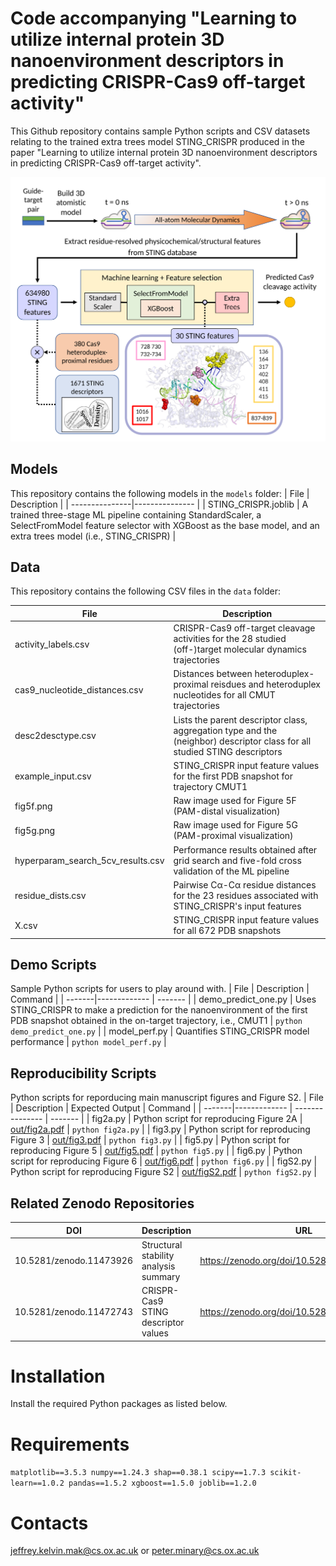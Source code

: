 # Code accompanying "Learning to utilize internal protein 3D nanoenvironment descriptors in predicting CRISPR-Cas9 off-target activity"

This Github repository contains sample Python scripts and CSV datasets relating to the trained extra trees model STING_CRISPR produced in the paper "Learning to utilize internal protein 3D nanoenvironment descriptors in predicting CRISPR-Cas9 off-target activity".

![Method](graphical_abstract.png)

## Models
This repository contains the following models in the ```models``` folder:
|      File      |  Description   |
| ---------------|--------------- |
| STING_CRISPR.joblib | A trained three-stage ML pipeline containing StandardScaler, a SelectFromModel feature selector with XGBoost as the base model, and an extra trees model (i.e., STING_CRISPR) |

## Data
This repository contains the following CSV files in the ```data``` folder:

| File | Description |
| --------------|------------ |
| activity_labels.csv | CRISPR-Cas9 off-target cleavage activities for the 28 studied (off-)target molecular dynamics trajectories |
| cas9_nucleotide_distances.csv | Distances between heteroduplex-proximal reisdues and heteroduplex nucleotides for all CMUT trajectories |
| desc2desctype.csv | Lists the parent descriptor class, aggregation type and the (neighbor) descriptor class for all studied STING descriptors
| example_input.csv | STING_CRISPR input feature values for the first PDB snapshot for trajectory CMUT1 |
| fig5f.png | Raw image used for Figure 5F (PAM-distal visualization) |
| fig5g.png | Raw image used for Figure 5G (PAM-proximal visualization) |
| hyperparam_search_5cv_results.csv | Performance results obtained after grid search and five-fold cross validation of the ML pipeline |
| residue_dists.csv | Pairwise Cα-Cα residue distances for the 23 residues associated with STING_CRISPR's input features |
| X.csv | STING_CRISPR input feature values for all 672 PDB snapshots |


## Demo Scripts
Sample Python scripts for users to play around with.
|  File  | Description  | Command |
| -------|------------- | ------- |
| demo_predict_one.py | Uses STING_CRISPR to make a prediction for the nanoenvironment of the first PDB snapshot obtained in the on-target trajectory, i.e., CMUT1 | ```python demo_predict_one.py``` |
| model_perf.py | Quantifies STING_CRISPR model performance |  ```python model_perf.py``` |

## Reproducibility Scripts
Python scripts for reporducing main manuscript figures and Figure S2.
|  File  | Description  | Expected Output | Command |
| -------|------------- | --------------- | ------- |
| fig2a.py | Python script for reproducing Figure 2A | [out/fig2a.pdf](out/fig2a.pdf) |  ```python fig2a.py``` |
| fig3.py  | Python script for reproducing Figure 3  | [out/fig3.pdf](out/fig3.pdf)   |  ```python fig3.py```  |
| fig5.py | Python script for reproducing Figure 5 | [out/fig5.pdf](out/fig5.pdf) |  ```python fig5.py``` |
| fig6.py  | Python script for reproducing Figure 6  | [out/fig6.pdf](out/fig6.pdf)   |  ```python fig6.py```  |
| figS2.py | Python script for reproducing Figure S2 | [out/figS2.pdf](out/figS2.pdf) |  ```python figS2.py``` |

## Related Zenodo Repositories
|   DOI  | Description |  URL |
| -------|-------------|------|
| 10.5281/zenodo.11473926 | Structural stability analysis summary | https://zenodo.org/doi/10.5281/zenodo.7837069 |
| 10.5281/zenodo.11472743 | CRISPR-Cas9 STING descriptor values | https://zenodo.org/doi/10.5281/zenodo.8028220 |

# Installation
Install the required Python packages as listed below.

# Requirements
```matplotlib==3.5.3 numpy==1.24.3 shap==0.38.1 scipy==1.7.3 scikit-learn==1.0.2 pandas==1.5.2 xgboost==1.5.0 joblib==1.2.0```

# Contacts
jeffrey.kelvin.mak@cs.ox.ac.uk or peter.minary@cs.ox.ac.uk
